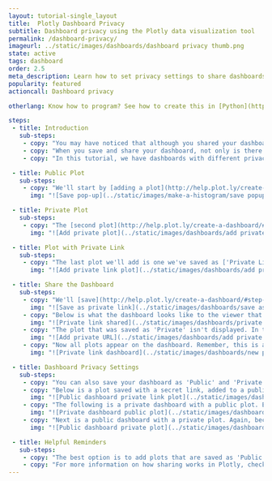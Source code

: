 ```yaml
---
layout: tutorial-single_layout
title:  Plotly Dashboard Privacy
subtitle: Dashboard privacy using the Plotly data visualization tool
permalink: /dashboard-privacy/
imageurl: ../static/images/dashboards/dashboard privacy thumb.png
state: active
tags: dashboard
order: 2.5
meta_description: Learn how to set privacy settings to share dashboards using the Plotly dashboard tool.
popularity: featured
actioncall: Dashboard privacy

otherlang: Know how to program? See how to create this in [Python](https://plot.ly/python/dashboard/) or [R](https://plot.ly/r/dashboard/).

steps:
 - title: Introduction
   sub-steps:
    - copy: "You may have noticed that although you shared your dashboard as 'Public' or by using a secret link, some of the plots were not appearing to viewers."
    - copy: "When you save and share your dashboard, not only is there a privacy setting for the dashboard, there's a privacy setting for individual plots too. You have to set the privacy of these plots so viewers can see your entire dashboard."
    - copy: "In this tutorial, we have dashboards with different privacy settings, and plots added to them with *their* own privacy settings. You'll see what they look like when they're shared."

 - title: Public Plot
   sub-steps:
    - copy: "We'll start by [adding a plot](http://help.plot.ly/create-a-dashboard/#step-3-add-a-plot) to our dashboard that was used in [this](http://help.plot.ly/make-a-2d-histogram-heatmap/) Plotly tutorial. It was saved as 'Public' so everyone can see it, not just Plotly users."
      img: "![Save pop-up](../static/images/make-a-histogram/save popup 2d hist.png)"   

 - title: Private Plot
   sub-steps:      
    - copy: "The [second plot](http://help.plot.ly/create-a-dashboard/#step-4-add-a-second-plot) we'll add to our dashboard was saved as 'Private'. See [this](http://help.plot.ly/how-sharing-works-in-plotly/#privacy-options) page to learn more about private plots."
      img: "![Add private plot](../static/images/dashboards/add private plot.png)"

 - title: Plot with Private Link
   sub-steps:      
    - copy: "The last plot we'll add is one we've saved as ['Private Link'](http://help.plot.ly/how-sharing-works-in-plotly/#secret-links)."
      img: "![Add private link plot](../static/images/dashboards/add private link plot.png)"

 - title: Share the Dashboard
   sub-steps:      
    - copy: "We'll [save](http://help.plot.ly/create-a-dashboard/#step-8-save-and-share-a-dashboard) our dashboard as 'Private Link', then click on 'Share' to find the shareable link."
      img: "![Save as private link](../static/images/dashboards/save as private link.png)"
    - copy: "Below is what the dashboard looks like to the viewer that was given this secret link. Remember, private links allow people with the link to view the dashboard, but it will not appear on your profile, nor is it searchable."
      img: "![Private link shared](../static/images/dashboards/private link shared.gif)"
    - copy: "The plot that was saved as 'Private' isn't displayed. In this case, we have to reset this graph's privacy setting, either as 'Public' or 'Private Link'. It's very important to note that the dashboard will not automatically update when it's changed to 'Private Link'. After you save it as 'Private Link', go back to your dashboard. Click on the plot, hit 'Edit', then select 'URL' to *enter the shareable link*. This is the only way to update your dashboard's plot from 'Private' to 'Private Link' and be viewable."   
      img: "![Add private URL](../static/images/dashboards/add private url.png)"    
    - copy: "Now all plots appear on the dashboard. Remember, this is a dashboard with a secret link."
      img: "![Private link dashboard](../static/images/dashboards/new private link viewed.gif)"

 - title: Dashboard Privacy Settings
   sub-steps:     
    - copy: "You can also save your dashboard as 'Public' and 'Private'. To show the different dashboard privacy settings and how they appear to a viewer, we've used the following examples." 
    - copy: "Below is a plot saved with a secret link, added to a public dashboard. As you can see, it's still viewable."
      img: "![Public dashboard private link plot](../static/images/dashboards/Public dashboard private link.png)"
    - copy: "The following is a private dashboard with a public plot. Even though the plot is public, the *dashboard* is private, so the viewer can't see it."
      img: "![Private dashboard public plot](../static/images/dashboards/Private dashboard public plot.png)"
    - copy: "Next is a public dashboard with a private plot. Again, because the plot was saved as *private*, it won't appear to another viewer."
      img: "![Public dashboard private plot](../static/images/dashboards/public dashboard private plot.png)"

 - title: Helpful Reminders
   sub-steps:      
    - copy: "The best option is to add plots that are saved as 'Public' or 'Private Link', and set your dashboard privacy setting as 'Private' or 'Private Link'. Adding a plot that's been saved as 'Private' won't appear to the viewer."
    - copy: "For more information on how sharing works in Plotly, check out [this](http://help.plot.ly/how-sharing-works-in-plotly/) page."   
---
```

